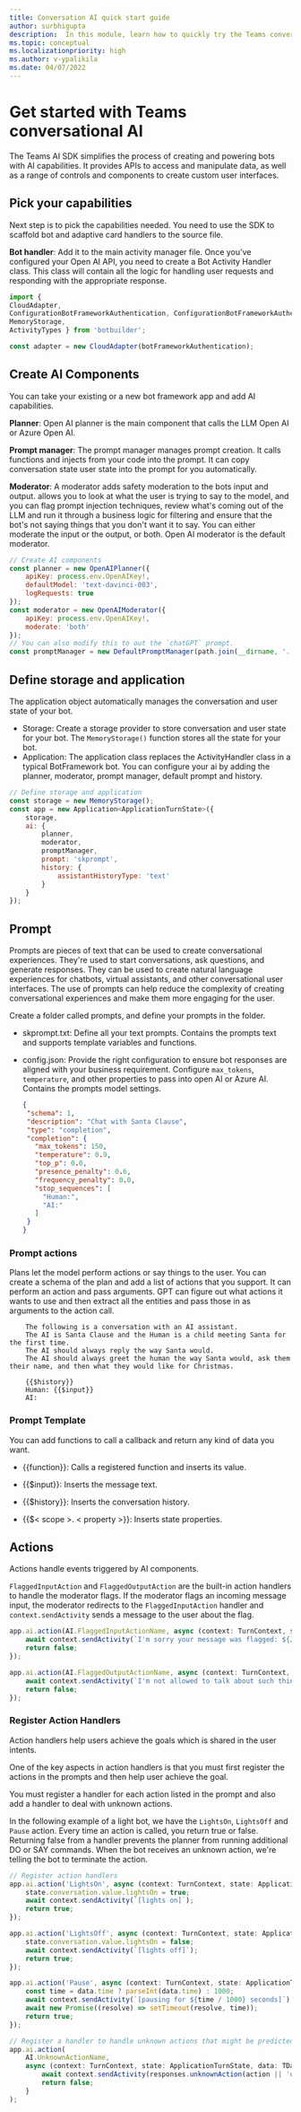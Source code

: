 ```yaml
---
title: Conversation AI quick start guide
author: surbhigupta
description:  In this module, learn how to quickly try the Teams conversational AI SDK.
ms.topic: conceptual
ms.localizationpriority: high
ms.author: v-ypalikila
ms.date: 04/07/2022
---
```


<!-- # Getting started

The Teams AI SDK simplifies the process of creating and powering bots with AI capabilities. It provides APIs to access and manipulate data, as well as a range of controls and components to create custom user interfaces. With the PredictionEngine (Open AI plugin), developers can easily add AI capabilities to their Teams applications.

## Pre-requisites

Before you get started, you must be familiar with the following steps:

1. [Set up migration guide](https://github.com/microsoft/botbuilder-m365/blob/main/getting-started/00.MIGRATION.md)
1. [Start GPT setup guide](https://github.com/microsoft/botbuilder-m365/blob/main/getting-started/01.GPT-SETUP.md)
1. [API-REFERENCE](https://github.com/microsoft/botbuilder-m365/blob/main/getting-started/02.API-REFERENCE.md)
1. [PROMPT-INJECTION](https://github.com/microsoft/botbuilder-m365/blob/main/getting-started/PROMPT-INJECTION.md)

This document is intended to help Teams developers to GPTify their bots and spark creativity.

1. Setup the SDK
1. Teams-ify: Pick your capabilities
1. Prompt engineering: Add AI instructions
1. Topic filters: Pick the subject(s)
1. Actions: Execute the right command(s)
1. Responsible AI: Ethical way to use GPT

## Setup the SDK

To get started, you must first create an application package. To do this, you'll need to use the App Studio tool in the Microsoft Teams app. This will allow you to create an application package that contains all the necessary files and scaffolding needed to run your app in Teams.

To get started import the AI SDK package into your source file. This will add SDK’s new Application class to your app and configure it with an OpenAI powered prediction engine and the state storage provider of your choice:

```javascript
import { Application, OpenAIPredictionEngine } from 'botbuilder-m365';
import { MemoryStorage } from 'botbuilder';
// Create OpenAI prediction engine
const predictionEngine = new OpenAIPredictionEngine({ 
// Configure your OpenAI API key 
configuration: { apiKey: process.env.OPENAI_API_KEY }, 
// Configure prompt & promptConfig 
// Configure topicFilter & topicFilterConfig
}); 
// Create storage provider used to persist state
const storage = new MemoryStorage();
 // Create application class
const app = new Application({ 
predictionEngine, 
storage
});
```

## Teams-ify: Pick your capabilities

Next step is to pick the capabilities needed. Developers will need to use the SDK to scaffold bot and adaptive card handlers to the source file.

**Card handler** – Add it to the cards folder in the source folder

```javascript
Import {Attachment, Cardfactory} from ‘botbuilder’;
export function yourfunctionname(): Attachment {
return Cardfactory.adaptivecard{
//code logic
}

```

**Bot handler** – Add it to the main activity manager file. Once you've configured your Open AI API, you need to create a Bot Activity Handler class. This class will contain all the logic for handling user requests and responding with the appropriate response.

```javascript
import { 
CloudAdapter, 
ConfigurationBotFrameworkAuthentication, ConfigurationBotFrameworkAuthenticationOptions, 
MemoryStorage, 
ActivityTypes } from 'botbuilder';

const adapter = new CloudAdapter(botFrameworkAuthentication);
```

## Prompt engineering: Add AI instructions

Prompts are pieces of text that can be used to create conversational experiences. They're used to start conversations, ask questions, and generate responses. They can be used to create natural language experiences for chatbots, virtual assistants, and other conversational user interfaces. The use of prompts can help reduce the complexity of creating conversational experiences and make them more engaging for the user.

The Teams AI SDK provides developers with access to OpenAI's machine learning capabilities through the PredictionEngine plugin. This is the default AI plugin that comes with the SDK, but developers can also create their own plugin or connector to use an alternative plugin.

Add the prompt details via the PredictionEngine initializer (refer step #1).

This is where you need to provide the right configuration to ensure bot responses are aligned with your business requirement.

* Model = Davinci003: This is the name of the LLM model for responses

* Temperature: This is how creative or deterministic the bot will be when responding

* Maximum Tokens: Bot response length supported.

* Top P: This is how many of the choice’s bot can remember and use when responding

* Frequency Penalty: This is a special rule that helps the bot avoid crafting responses that sound too similar to other it has made.

* Presence Penalty: This is another special rule that helps the bot avoid making responses that sound like earlier responses.

```javascript
//define the prompt
prompt: path.join(__dirname, '../src/prompt.txt'), 
promptConfig: { model: 'text-davinci-003', 
temperature: 0.0, 
max_tokens: 2048, 
top_p: 1, 
frequency_penalty: 0, 
presence_penalty: 0.6, 
stop: [' Human:', ' AI:'] }, 

```

Once the prompt initialized, you need to add the details in the prompt.txt to provide the functional outline for the bot. Using prompt.txt, bot understands which how it operates and what actions it can perform.
The following is a conversation with AI assistant.

The following actions are supported:

* CreateWI
* AssignWI
* UpdateWI
* TriageWI

All entities are required parameters to actions.

## Topic filters: Pick the subject(s)

The topic filter for the DevOps bot is an important feature that allows it to respond to specific topics, such as bugs or work items. By applying the topic filter, the bot can focus its attention on the topics that are most important to the user. This makes it easier for the user to find the information they need quickly and efficiently, as the app will not be distracted by topics that aren't relevant to their needs. Additionally, the topic filter helps to ensure that the bot provides accurate and up-to-date information by filtering out irrelevant topics.

Teams AI SDK offers topic filtering services via the PredictionEngine.

In step 3, the prompt was added to the PredictionEngine initializer. Now, the topic filter configuration details should also be added in the same way.

```javascript
//initialize the topic filter here
topicFilter: path.join(__dirname, '../src/topicFilter.txt'), 
topicFilterConfig: { 
model: 'text-davinci-003', 
temperature: 0.0, 
max_tokens: 128, 
top_p: 1, 
frequency_penalty: 0, 
presence_penalty: 0.0, 
stop: [' Human:', ' AI:'] 
}, });
```

Once the topic filter is initialized, you need to add details to the topicfilter.txt file. This will provide the bot with an outline of the conversation it should follow, including what topics it should respond to and what it should ignore.

AI can only respond to work item or bug related queries.
Bugs are a type of work item.
Humans can chat with AI for the following tasks.

* Greet the AI
* Ask for help
* Answer question asked by AI
* Ask AI to perform certain task it's capable of

Conversation History:

```javascript
// load the conversation history
{{conversation.history}}
```

Current message:

```javascript
//add the user query to the conversation
Human: {{activity.text}}
```

Think about the topic of this message. Is the human allowed to chat with the AI about this? Just answer yes or no.

## Actions: Execute the right command(s)

This is the place where everything comes together. In step #2 we defined in prompt that Dev bot can perform four actions of:

1. CreateWI
1. TriageWI
1. AssignWI
1. UpdateWI

These actions need to be registered in the source file. These actions are required for the bot to execute when AI finds an intent match from the user conversation, it needs to find the relevant action to be executed (refer #2 prompt on how the mapping is defined).  

The following is the code sample for actions in the main app handler:

```javascript
CreateWI {
generate_WI_title(conversation.history.title)
Generate_WI_desc(conversation.history.summary
Create_ticket()
}

//AssignWI {
Find_user(Conversation.history.suggesteduser)
Update_WI(WI#,find_user)

}

//UpdateWI(WI#) {
WI_update_action = find_update_field(conversation.history.updateaction)
Update_WI(WI#, WI_update_action)

//TriageWI {
WI_priority = find_WI_priority(conversation.history.newpriority)
Update_WI(WI#, WI_priority)
}
```
-->

# Get started with Teams conversational AI

The Teams AI SDK simplifies the process of creating and powering bots with AI capabilities. It provides APIs to access and manipulate data, as well as a range of controls and components to create custom user interfaces.

## Pick your capabilities

Next step is to pick the capabilities needed. You need to use the SDK to scaffold bot and adaptive card handlers to the source file.

**Bot handler**: Add it to the main activity manager file. Once you've configured your Open AI API, you need to create a Bot Activity Handler class. This class will contain all the logic for handling user requests and responding with the appropriate response.

```javascript
import { 
CloudAdapter, 
ConfigurationBotFrameworkAuthentication, ConfigurationBotFrameworkAuthenticationOptions, 
MemoryStorage, 
ActivityTypes } from 'botbuilder';

const adapter = new CloudAdapter(botFrameworkAuthentication);
```

## Create AI Components

You can take your existing or a new bot framework app and add AI capabilities.

**Planner**: Open AI planner is the main component that calls the LLM Open AI or Azure Open AI.

**Prompt manager**: The prompt manager manages prompt creation. It calls functions and injects  from your code into the prompt. It can copy conversation state user state into the prompt for you automatically.

**Moderator**: A moderator adds safety moderation to the bots input and output. allows you to look at what the user is trying to say to the model, and you can flag prompt injection techniques, review what's coming out of the LLM and run it through a business logic for filtering and ensure that the bot's not saying things that you don't want it to say. You can either moderate the input or the output, or both. Open AI moderator is the default moderator.

```javascript
// Create AI components
const planner = new OpenAIPlanner({
    apiKey: process.env.OpenAIKey!,
    defaultModel: 'text-davinci-003',
    logRequests: true
});
const moderator = new OpenAIModerator({
    apiKey: process.env.OpenAIKey!,
    moderate: 'both'
});
// You can also modify this to out the `chatGPT` prompt.
const promptManager = new DefaultPromptManager(path.join(__dirname, '../src/prompts/chat'));

```

## Define storage and application

The application object automatically manages the conversation and user state of your bot.

* Storage: Create a storage provider to store conversation and user state for your bot. The `MemoryStorage()` function stores all the state for your bot.
* Application: The application class replaces the ActivityHandler class in a typical BotFramework bot. You can configure your ai by adding the planner, moderator, prompt manager, default prompt and history.

```javascript
// Define storage and application
const storage = new MemoryStorage();
const app = new Application<ApplicationTurnState>({
    storage,
    ai: {
        planner,
        moderator,
        promptManager,
        prompt: 'skprompt',
        history: {
            assistantHistoryType: 'text'
        }
    }
});
```

## Prompt

Prompts are pieces of text that can be used to create conversational experiences. They're used to start conversations, ask questions, and generate responses. They can be used to create natural language experiences for chatbots, virtual assistants, and other conversational user interfaces. The use of prompts can help reduce the complexity of creating conversational experiences and make them more engaging for the user.

Create a folder called prompts, and define your prompts in the folder.

* skprompt.txt: Define all your text prompts. Contains the prompts text and supports template variables and functions.
  
* config.json: Provide the right configuration to ensure bot responses are aligned with your business requirement. Configure `max_tokens`, `temperature`, and other properties to pass into open AI or Azure AI. Contains the prompts model settings.

   ```json
   {
    "schema": 1,
    "description": "Chat with Santa Clause",
    "type": "completion",
    "completion": {
      "max_tokens": 150,
      "temperature": 0.9,
      "top_p": 0.0,
      "presence_penalty": 0.6,
      "frequency_penalty": 0.0,
      "stop_sequences": [
        "Human:",
        "AI:"
      ]
    }
   }
   ```

### Prompt actions

Plans let the model perform actions or say things to the user. You can create a schema of the plan and add a list of actions that you support. It can perform an action and pass arguments. GPT can  figure out what actions it wants to use and then extract all the entities and pass those in as arguments to the action call.

```text
    The following is a conversation with an AI assistant. 
    The AI is Santa Clause and the Human is a child meeting Santa for the first time. 
    The AI should always reply the way Santa would. 
    The AI should always greet the human the way Santa would, ask them their name, and then what they would like for Christmas.
    
    {{$history}}
    Human: {{$input}}
    AI:
  ```

### Prompt Template

You can add functions to call a callback and return any kind of data you want.

* {{function}}:  Calls a registered function and inserts its value.​

* {{$input}}:  Inserts the message text.​

* {{$history}}: Inserts the conversation history.​

* {{$< scope >. < property >}}: Inserts state properties.

## Actions

Actions handle events triggered by AI components.

`FlaggedInputAction` and `FlaggedOutputAction` are the built-in action handlers to handle the moderator flags. If the moderator flags an incoming message input, the moderator redirects to the `FlaggedInputAction` handler and `context.sendActivity` sends a message to the user about the flag.

```javascript
app.ai.action(AI.FlaggedInputActionName, async (context: TurnContext, state: TurnState, data: TData) => {
    await context.sendActivity(`I'm sorry your message was flagged: ${JSON.stringify(data)}`);
    return false;
});

app.ai.action(AI.FlaggedOutputActionName, async (context: TurnContext, state: ApplicationTurnState, data: TData) => {
    await context.sendActivity(`I'm not allowed to talk about such things.`);
    return false;
});
```

### Register Action Handlers

Action handlers help users achieve the goals which is shared in the user intents.

One of the key aspects in action handlers is that you must first register the actions in the prompts and then help user achieve the goal.

You must register a handler for each action listed in the prompt and also add a handler to deal with unknown actions.

In the following example of a light bot, we have the `LightsOn`, `LightsOff` and `Pause`  action. Every time an action is called, you return true or false. ​Returning false from a handler prevents the planner from running additional DO or SAY commands. When the bot receives an unknown action, we're telling the bot to terminate the action.

```javascript
// Register action handlers
app.ai.action('LightsOn', async (context: TurnContext, state: ApplicationTurnState) => {
    state.conversation.value.lightsOn = true;
    await context.sendActivity(`[lights on]`);
    return true;
});

app.ai.action('LightsOff', async (context: TurnContext, state: ApplicationTurnState) => {
    state.conversation.value.lightsOn = false;
    await context.sendActivity(`[lights off]`);
    return true;
});

app.ai.action('Pause', async (context: TurnContext, state: ApplicationTurnState, data: TData) => {
    const time = data.time ? parseInt(data.time) : 1000;
    await context.sendActivity(`[pausing for ${time / 1000} seconds]`);
    await new Promise((resolve) => setTimeout(resolve, time));
    return true;
});

// Register a handler to handle unknown actions that might be predicted
app.ai.action(
    AI.UnknownActionName,
    async (context: TurnContext, state: ApplicationTurnState, data: TData, action: string | undefined) => {
        await context.sendActivity(responses.unknownAction(action || 'unknown'));
        return false;
    }
);
```
